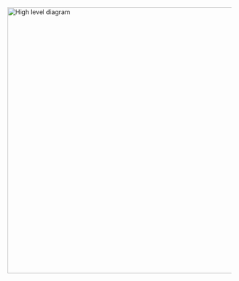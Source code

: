 <img src="https://github.com/webfactorymk/kotlin-multiplatform-currency-converter/blob/master/diagrams/Kotlin%20MPP%20%2B%20P%26A.png" alt="High level diagram" width="600">
